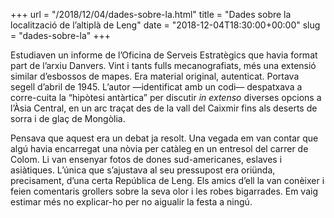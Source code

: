 +++
url = "/2018/12/04/dades-sobre-la.html"
title = "Dades sobre la localització de l’altiplà de Leng"
date = "2018-12-04T18:30:00+00:00"
slug = "dades-sobre-la"
+++

Estudiaven un informe de l’Oficina de Serveis Estratègics que havia format part de l’arxiu Danvers. Vint i tants fulls mecanografiats, més una extensió similar d’esbossos de mapes. Era material original, autenticat. Portava segell d’abril de 1945. L’autor —identificat amb un codi— despatxava a corre-cuita la “hipòtesi antàrtica” per discutir *in extenso* diverses opcions a l’Àsia Central, en un arc traçat des de la vall del Caixmir fins als deserts de sorra i de glaç de Mongòlia.

Pensava que aquest era un debat ja resolt. Una vegada em van contar que algú havia encarregat una nòvia per catàleg en un entresol del carrer de Colom. Li van ensenyar fotos de dones sud-americanes, eslaves i asiàtiques. L’única que s’ajustava al seu pressupost era oriünda, precisament, d’una certa República de Leng. Els amics d’ell la van conèixer i feien comentaris grollers sobre la seva olor i les robes bigarrades. Em vaig estimar més no explicar-ho per no aigualir la festa a ningú.

